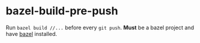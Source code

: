 # bazel-build-pre-push

Run `bazel build //...` before every `git push`. **Must** be a bazel project and have
[bazel](https://bazel.build) installed.
